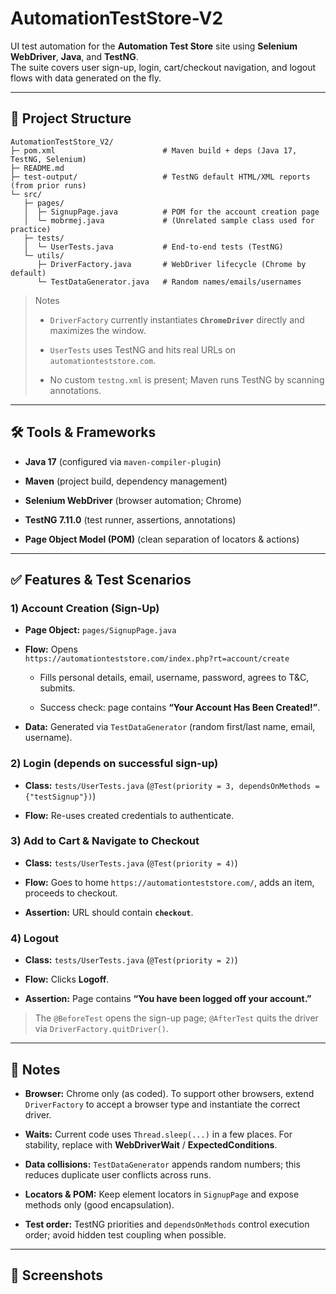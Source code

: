# AutomationTestStore-V2

UI test automation for the **Automation Test Store** site using **Selenium WebDriver**, **Java**, and **TestNG**.  
The suite covers user sign-up, login, cart/checkout navigation, and logout flows with data generated on the fly.

---

## 📂 Project Structure
```
AutomationTestStore_V2/
├─ pom.xml                        # Maven build + deps (Java 17, TestNG, Selenium)
├─ README.md
├─ test-output/                   # TestNG default HTML/XML reports (from prior runs)
└─ src/
   ├─ pages/
   │  ├─ SignupPage.java          # POM for the account creation page
   │  └─ mobrmej.java             # (Unrelated sample class used for practice)
   ├─ tests/
   │  └─ UserTests.java           # End-to-end tests (TestNG)
   └─ utils/
      ├─ DriverFactory.java       # WebDriver lifecycle (Chrome by default)
      └─ TestDataGenerator.java   # Random names/emails/usernames
```

> Notes
> 
> -   `DriverFactory` currently instantiates **`ChromeDriver`** directly and maximizes the window.
>     
> -   `UserTests` uses TestNG and hits real URLs on `automationteststore.com`.
>     
> -   No custom `testng.xml` is present; Maven runs TestNG by scanning annotations.
---

## 🛠️ Tools & Frameworks

-   **Java 17** (configured via `maven-compiler-plugin`)
    
-   **Maven** (project build, dependency management)
    
-   **Selenium WebDriver** (browser automation; Chrome)
    
-   **TestNG 7.11.0** (test runner, assertions, annotations)
    
-   **Page Object Model (POM)** (clean separation of locators & actions)
---

## ✅ Features & Test Scenarios

### 1) Account Creation (Sign-Up)

-   **Page Object:** `pages/SignupPage.java`
    
-   **Flow:** Opens  
    `https://automationteststore.com/index.php?rt=account/create`
    
    -   Fills personal details, email, username, password, agrees to T&C, submits.
        
    -   Success check: page contains **“Your Account Has Been Created!”**.
        
-   **Data:** Generated via `TestDataGenerator` (random first/last name, email, username).
    

### 2) Login (depends on successful sign-up)

-   **Class:** `tests/UserTests.java` (`@Test(priority = 3, dependsOnMethods = {"testSignup"})`)
    
-   **Flow:** Re-uses created credentials to authenticate.
    

### 3) Add to Cart & Navigate to Checkout

-   **Class:** `tests/UserTests.java` (`@Test(priority = 4)`)
    
-   **Flow:** Goes to home `https://automationteststore.com/`, adds an item, proceeds to checkout.
    
-   **Assertion:** URL should contain **`checkout`**.
    

### 4) Logout

-   **Class:** `tests/UserTests.java` (`@Test(priority = 2)`)
    
-   **Flow:** Clicks **Logoff**.
    
-   **Assertion:** Page contains **“You have been logged off your account.”**
    

> The `@BeforeTest` opens the sign-up page; `@AfterTest` quits the driver via `DriverFactory.quitDriver()`.

---

## 📌 Notes

-   **Browser:** Chrome only (as coded). To support other browsers, extend `DriverFactory` to accept a browser type and instantiate the correct driver.
    
-   **Waits:** Current code uses `Thread.sleep(...)` in a few places. For stability, replace with **WebDriverWait** / **ExpectedConditions**.
    
-   **Data collisions:** `TestDataGenerator` appends random numbers; this reduces duplicate user conflicts across runs.
    
-   **Locators & POM:** Keep element locators in `SignupPage` and expose methods only (good encapsulation).
    
-   **Test order:** TestNG priorities and `dependsOnMethods` control execution order; avoid hidden test coupling when possible.

---

## 📸 Screenshots
